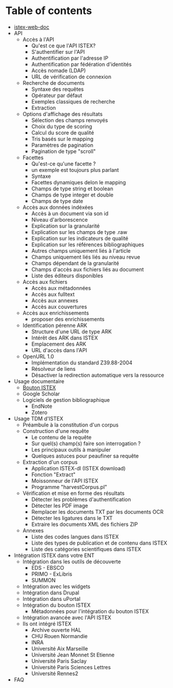 # Table of contents

* [istex-web-doc](README.md)
* API
  * Accès à l'API
    * Qu'est ce que l'API ISTEX?
    * S'authentifier sur l'API
    * Authentification par l'adresse IP
    * Authentification par fédération d'identités
    * Accès nomade \(LDAP\)
    * URL de vérification de connexion
  * Recherche de documents
    * Syntaxe des requêtes
    * Opérateur par défaut
    * Exemples classiques de recherche
    * Extraction
  * Options d'affichage des résultats
    * Sélection des champs renvoyés
    * Choix du type de scoring
    * Calcul du score de qualité
    * Tris basés sur le mapping
    * Paramètres de pagination
    * Pagination de type "scroll"
  * Facettes
    * Qu'est-ce qu'une facette ?
    * un exemple est toujours plus parlant
    * Syntaxe
    * Facettes dynamiques delon le mapping
    * Champs de type string et boolean
    * Champs de type integer et double
    * Champs de type date
  * Accès aux données indéxées
    * Accès à un document via son id
    * Niveau d'arborescence
    * Explication sur la granularité
    * Explication sur les champs de type .raw
    * Explication sur les indicateurs de qualité
    * Explication sur les références bibliographiques
    * Autres champs uniquement liés à l'article
    * Champs uniquement liés liés au niveau revue
    * Champs dépendant de la granularité
    * Champs d'accès aux fichiers liés au document
    * Liste des éditeurs disponibles
  * Accès aux fichiers
    * Accès aux métadonnées
    * Accès aux fulltext
    * Accès aux annexes
    * Accès aux couvertures
  * Accès aux enrichissements
    * proposer des enrichissements
  * Identification pérenne ARK
    * Structure d'une URL de type ARK
    * Intérêt des ARK dans ISTEX
    * Emplacement des ARK
    * URL d'accès dans l'API
  * OpenURL 1.0
    * Implémentation du standard Z39.88-2004
    * Résolveur de liens
    * Désactiver la redirection automatique vers la ressource
* Usage documentaire
  * [Bouton ISTEX](untitled-23/untitled-24.md)
  * Google Scholar
  * Logiciels de gestion bibliographique
    * EndNote
    * Zotero
* Usage TDM d'ISTEX
  * Préambule à la constitution d'un corpus
  * Construction d'une requête
    * Le contenu de la requête
    * Sur quel\(s\) champ\(s\) faire son interrogation ?
    * Les principaux outils à manipuler
    * Quelques astuces pour peaufiner sa requête
  * Extraction d'un corpus
    * Application ISTEX-dl \(ISTEX download\)
    * Fonction "Extract"
    * Moissonneur de l'API ISTEX
    * Programme "harvestCorpus.pl"
  * Vérification et mise en forme des résultats
    * Détecter les problèmes d'authentification
    * Détecter les PDF image
    * Remplacer les documents TXT par les documents OCR
    * Détecter les ligatures dans le TXT
    * Extraire les documents XML des fichiers ZIP
  * Annexes
    * Liste des codes langues dans ISTEX
    * Liste des types de publication et de contenu dans ISTEX
    * Liste des catégories scientifiques dans ISTEX
* Intégration ISTEX dans votre ENT
  * Intégration dans les outils de découverte
    * EDS - EBSCO
    * PRIMO - ExLibris
    * SUMMON
  * Intégration avec les widgets
  * Intégration dans Drupal
  * Intégration dans uPortal
  * Intégration du bouton ISTEX
    * Métadonnées pour l'intégration du bouton ISTEX
  * Intégration avancée avec l'API ISTEX
  * Ils ont intégré ISTEX
    * Archive ouverte HAL
    * CHU Rouen Normandie
    * INRA
    * Université Aix Marseille
    * Université Jean Monnet St Etienne
    * Université Paris Saclay
    * Université Paris Sciences Lettres
    * Université Rennes2
* FAQ

